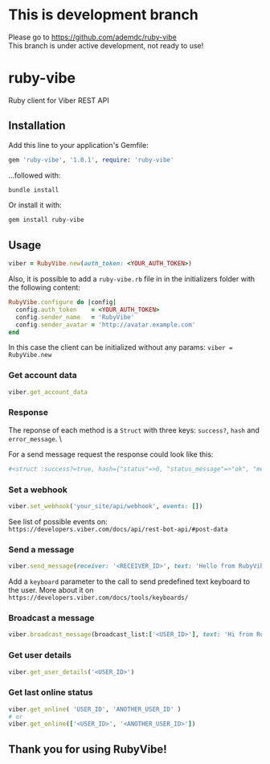 # This is development branch

Please go to https://github.com/ademdc/ruby-vibe   
This branch is under active development, not ready to use!

# ruby-vibe
Ruby client for Viber REST API


## Installation
Add this line to your application's Gemfile:

```ruby
gem 'ruby-vibe', '1.0.1', require: 'ruby-vibe'
```

...followed with:
```bash
bundle install
```

Or install it with:
```bash
gem install ruby-vibe
```

## Usage
```ruby
viber = RubyVibe.new(auth_token: <YOUR_AUTH_TOKEN>)
```

Also, it is possible to add a `ruby-vibe.rb` file in in the initializers folder with the following content:

```ruby
RubyVibe.configure do |config|
  config.auth_token    = <YOUR_AUTH_TOKEN>
  config.sender_name   = 'RubyVibe'
  config.sender_avatar = 'http://avatar.example.com' 
end
```

In this case the client can be initialized without any params: `viber = RubyVibe.new`

### Get account data
```ruby
viber.get_account_data
```

### Response
The reponse of each method is a `Struct` with three keys: `success?`, `hash` and `error_message`. \

For a send message request the response could look like this: 

```ruby
#<struct :success?=true, hash={"status"=>0, "status_message"=>"ok", "message_token"=>5595771666503728439, "chat_hostname"=>"SN-CHAT-16_"}, error_message=nil> 
```

### Set a webhook
```ruby
viber.set_webhook('your_site/api/webhook', events: [])
```
See list of possible events on: `https://developers.viber.com/docs/api/rest-bot-api/#post-data`

### Send a message
```ruby
viber.send_message(receiver: '<RECEIVER_ID>', text: 'Hello from RubyVibe!', sender_name: 'Sender', sender_avatar: 'http://avatar.example.com', tracking_data: 'tracking data')
```

Add a `keyboard` parameter to the call to send predefined text keyboard to the user. More about it on `https://developers.viber.com/docs/tools/keyboards/`

### Broadcast a message
```ruby
viber.broadcast_message(broadcast_list:['<USER_ID>'], text: 'Hi from RubyVibe!', sender_name: 'RubyVibe', sender_avatar: 'http://avatar.example.com', type: 'text')
```

### Get user details
```ruby
viber.get_user_details('<USER_ID>')
```

### Get last online status
```ruby
viber.get_online( 'USER_ID', 'ANOTHER_USER_ID' )
# or
viber.get_online(['<USER_ID>', '<ANOTHER_USER_ID>'])
```

## Thank you for using RubyVibe!


